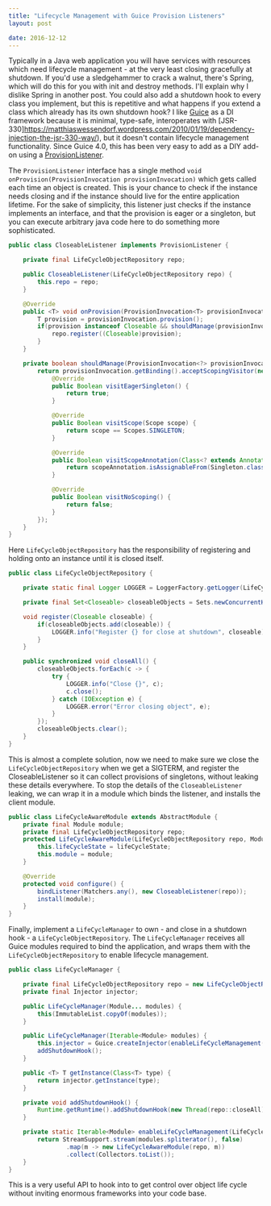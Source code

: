 ```yaml
---
title: "Lifecycle Management with Guice Provision Listeners"
layout: post

date: 2016-12-12
---
```


Typically in a Java web application you will have services with resources which need lifecycle management - at the very least closing gracefully at shutdown. If you'd use a sledgehammer to crack a walnut, there's Spring, which will do this for you with init and destroy methods. I'll explain why I dislike Spring in another post. You could also add a shutdown hook to every class you implement, but this is repetitive and what happens if you extend a class which already has its own shutdown hook? I like [Guice](https://github.com/google/guice) as a DI framework because it is minimal, type-safe, interoperates with [JSR-330]https://matthiaswessendorf.wordpress.com/2010/01/19/dependency-injection-the-jsr-330-way/), but it doesn't contain lifecycle management functionality. Since Guice 4.0, this has been very easy to add as a DIY add-on using a [ProvisionListener](https://google.github.io/guice/api-docs/latest/javadoc/index.html?com/google/inject/spi/ProvisionListener.html).

The `ProvisionListener` interface has a single method `void onProvision(ProvisionInvocation provisionInvocation)` which gets called each time an object is created. This is your chance to check if the instance needs closing and if the instance should live for the entire application lifetime. For the sake of simplicity, this listener just checks if the instance implements an interface, and that the provision is eager or a singleton, but you can execute arbitrary java code here to do something more sophisticated.

```java
public class CloseableListener implements ProvisionListener {

    private final LifeCycleObjectRepository repo;

    public CloseableListener(LifeCycleObjectRepository repo) {
        this.repo = repo;
    }

    @Override
    public <T> void onProvision(ProvisionInvocation<T> provisionInvocation) {
        T provision = provisionInvocation.provision();
        if(provision instanceof Closeable && shouldManage(provisionInvocation)) {
            repo.register((Closeable)provision);
        }
    }

    private boolean shouldManage(ProvisionInvocation<?> provisionInvocation) {
        return provisionInvocation.getBinding().acceptScopingVisitor(new BindingScopingVisitor<Boolean>() {
            @Override
            public Boolean visitEagerSingleton() {
                return true;
            }

            @Override
            public Boolean visitScope(Scope scope) {
                return scope == Scopes.SINGLETON;
            }

            @Override
            public Boolean visitScopeAnnotation(Class<? extends Annotation> scopeAnnotation) {
                return scopeAnnotation.isAssignableFrom(Singleton.class);
            }

            @Override
            public Boolean visitNoScoping() {
                return false;
            }
        });
    }
}
```

Here `LifeCycleObjectRepository` has the responsibility of registering and holding onto an instance until it is closed itself.

```java
public class LifeCycleObjectRepository {

    private static final Logger LOGGER = LoggerFactory.getLogger(LifeCycleObjectRepository.class);

    private final Set<Closeable> closeableObjects = Sets.newConcurrentHashSet();

    void register(Closeable closeable) {
        if(closeableObjects.add(closeable)) {
            LOGGER.info("Register {} for close at shutdown", closeable);
        }
    }

    public synchronized void closeAll() {
        closeableObjects.forEach(c -> {
            try {
                LOGGER.info("Close {}", c);
                c.close();
            } catch (IOException e) {
                LOGGER.error("Error closing object", e);
            }
        });
        closeableObjects.clear();
    }
}
```

This is almost a complete solution, now we need to make sure we close the `LifeCycleObjectRepository` when we get a SIGTERM, and register the CloseableListener so it can collect provisions of singletons, without leaking these details everywhere. To stop the details of the `CloseableListener` leaking, we can wrap it in a module which binds the listener, and installs the client module.

```java
public class LifeCycleAwareModule extends AbstractModule {
    private final Module module;
    private final LifeCycleObjectRepository repo;
    protected LifeCycleAwareModule(LifeCycleObjectRepository repo, Module module) {
        this.lifeCycleState = lifeCycleState;
        this.module = module;
    }

    @Override
    protected void configure() {
        bindListener(Matchers.any(), new CloseableListener(repo));
        install(module);
    }
}
```

Finally, implement a `LifeCycleManager` to own - and close in a shutdown hook - a `LifeCycleObjectRepository`. The `LifeCycleManager` receives all Guice modules required to bind the application, and wraps them with the `LifeCycleObjectRepository` to enable lifecycle management.

```java
public class LifeCycleManager {

    private final LifeCycleObjectRepository repo = new LifeCycleObjectRepository();
    private final Injector injector;

    public LifeCycleManager(Module... modules) {
        this(ImmutableList.copyOf(modules));
    }

    public LifeCycleManager(Iterable<Module> modules) {
        this.injector = Guice.createInjector(enableLifeCycleManagement(repo, modules));
        addShutdownHook();
    }

    public <T> T getInstance(Class<T> type) {
        return injector.getInstance(type);
    }

    private void addShutdownHook() {
        Runtime.getRuntime().addShutdownHook(new Thread(repo::closeAll));
    }

    private static Iterable<Module> enableLifeCycleManagement(LifeCycleObjectRepository repo, Iterable<Module> modules) {
        return StreamSupport.stream(modules.spliterator(), false)
                .map(m -> new LifeCycleAwareModule(repo, m))
                .collect(Collectors.toList());
    }
}
```

This is a very useful API to hook into to get control over object life cycle without inviting enormous frameworks into your code base.
